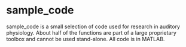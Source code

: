 # sample_code
sample_code is a small selection of code used for research in auditory physiology. About half of the functions are part of a large proprietary toolbox and cannot be used stand-alone. All code is in MATLAB.
